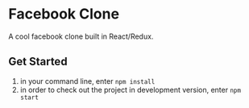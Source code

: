 # Facebook Clone

A cool facebook clone built in React/Redux.

## Get Started
1. in your command line, enter ``` npm install ```
2. in order to check out the project in development version, enter ``` npm start ```
